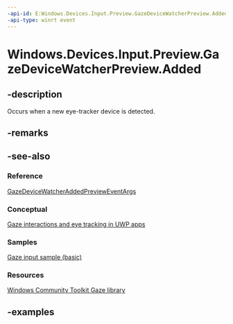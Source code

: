 ```yaml
---
-api-id: E:Windows.Devices.Input.Preview.GazeDeviceWatcherPreview.Added
-api-type: winrt event
---
```


<!-- Event syntax.
public event TypedEventHandler Added<GazeDeviceWatcherPreview, GazeDeviceWatcherAddedPreviewEventArgs>
-->

# Windows.Devices.Input.Preview.GazeDeviceWatcherPreview.Added

## -description

Occurs when a new eye-tracker device is detected.

## -remarks

## -see-also

### Reference

[GazeDeviceWatcherAddedPreviewEventArgs](gazedevicewatcheraddedprevieweventargs.md)

### Conceptual

[Gaze interactions and eye tracking in UWP apps](https://docs.microsoft.com/windows/uwp/design/input/gaze-interactions)

### Samples

[Gaze input sample (basic)](https://github.com/MicrosoftDocs/windows-topic-specific-samples/archive/uwp-gazeinput-basic.zip)

### Resources

[Windows Community Toolkit Gaze library](https://docs.microsoft.com/windows/uwpcommunitytoolkit/gaze/gazeinteractionlibrary)

## -examples
